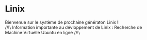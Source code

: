 # Linix 
Bienvenue sur le système de prochaine génératon Linix !<br>
//!\\ Information importante au dévloppement de Linix : Recherche de Machine Virtuelle Ubuntu en ligne //!\\

